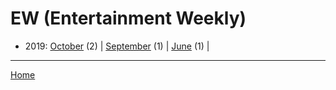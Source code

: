 # EW (Entertainment Weekly)

  * 2019: 
      [October](./ew-entertainment-weekly-2019-10.md) (2) | 
      [September](./ew-entertainment-weekly-2019-09.md) (1) | 
      [June](./ew-entertainment-weekly-2019-06.md) (1) | 

----

[Home](../)
